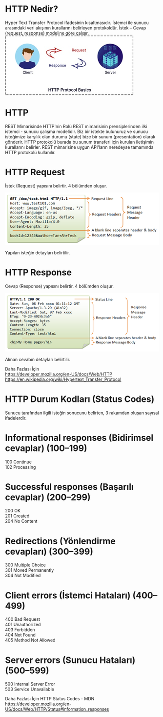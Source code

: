 # HTTP Nedir?
Hyper Text Transfer Protocol ifadesinin kısaltmasıdır. İstemci ile sunucu arasındaki veri akışının kurallarını belirleyen protokoldür. İstek – Cevap (request, response) modeline göre çalışır.  
![image1](https://raw.githubusercontent.com/Kodluyoruz/taskforce/main/rest-api/http-nedir/figures/HTTP.jpeg)  

# HTTP

REST Mimarisinde HTTP'nin Rolü
REST mimarisinin prensiplerinden ilki istemci - sunucu çalışma modelidir. Biz bir istekte bulunuruz ve sunucu isteğimize karşılık olan durumu (state) bize bir sunum (presentation) olarak gönderir. HTTP protokolü burada bu sunum transferi için kurulan iletişimin kurallarını belirler. REST mimarisine uygun API'ların neredeyse tamamında HTTP protokolü kullanılır.

# HTTP Request
İstek (Request) yapısını belirtir. 4 bölümden oluşur.  

![image2](https://raw.githubusercontent.com/Kodluyoruz/taskforce/main/rest-api/http-nedir/figures/Request.png)  


Yapılan isteğin detayları belirtilir.

# HTTP Response
Cevap (Response) yapısını belirtir. 4 bölümden oluşur.  

![image3](https://raw.githubusercontent.com/Kodluyoruz/taskforce/main/rest-api/http-nedir/figures/Response.png)  


Alınan cevabın detayları belirtilir.   


Daha Fazlası İçin  
https://developer.mozilla.org/en-US/docs/Web/HTTP  
https://en.wikipedia.org/wiki/Hypertext_Transfer_Protocol   


#  HTTP Durum Kodları (Status Codes)
Sunucu tarafından ilgili isteğin sonucunu belirten, 3 rakamdan oluşan sayısal ifadelerdir.

# Informational responses (Bidirimsel cevaplar) (100–199)

100 Continue    
102 Processing    
#  Successful responses (Başarılı cevaplar) (200–299)

200 OK  
201 Created  
204 No Content  
# Redirections (Yönlendirme cevapları) (300–399)

300 Multiple Choice  
301 Moved Permanently  
304 Not Modified  
# Client errors (İstemci Hataları) (400–499)

400 Bad Request  
401 Unauthorized  
403 Forbidden  
404 Not Found  
405 Method Not Allowed  
# Server errors (Sunucu Hataları) (500–599)

500 Internal Server Error  
503 Service Unavailable  

Daha Fazlası İçin
HTTP Status Codes - MDN https://developer.mozilla.org/en-US/docs/Web/HTTP/Status#information_responses   

